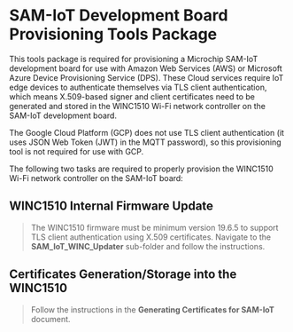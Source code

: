 # SAM-IoT Development Board Provisioning Tools Package

This tools package is required for provisioning a Microchip SAM-IoT development board for use with Amazon Web Services (AWS) or Microsoft Azure Device Provisioning Service (DPS).  These Cloud services require IoT edge devices to authenticate themselves via TLS client authentication, which means X.509-based signer and client certificates need to be generated and stored in the WINC1510 Wi-Fi network controller on the SAM-IoT development board.

The Google Cloud Platform (GCP) does not use TLS client authentication (it uses JSON Web Token (JWT) in the MQTT password), so this provisioning tool is not required for use with GCP.

The following two tasks are required to properly provision the WINC1510 Wi-Fi network controller on the SAM-IoT board:

## WINC1510 Internal Firmware Update

> The WINC1510 firmware must be minimum version 19.6.5 to support TLS client authentication using X.509 certificates.  Navigate to the **SAM_IoT_WINC_Updater** sub-folder and follow the instructions.

## Certificates Generation/Storage into the WINC1510

> Follow the instructions in the **Generating Certificates for SAM-IoT** document.
